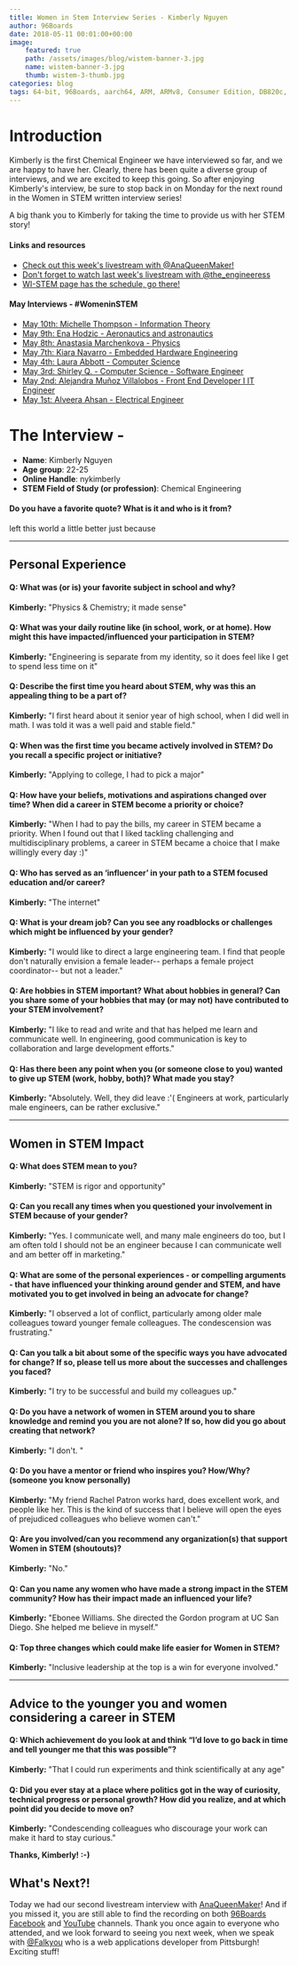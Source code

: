 ```yaml
---
title: Women in Stem Interview Series - Kimberly Nguyen
author: 96Boards
date: 2018-05-11 00:01:00+00:00
image:
    featured: true
    path: /assets/images/blog/wistem-banner-3.jpg
    name: wistem-banner-3.jpg
    thumb: wistem-3-thumb.jpg
categories: blog
tags: 64-bit, 96Boards, aarch64, ARM, ARMv8, Consumer Edition, DB820c, Rock960, Hikey960, enterprise edition, product, single board computer, linaro, linux, open source, openhours, robert wolff, podcast, technology, tech, computer, hardware, software, women in stem, stem, robert wolff
---
```


# Introduction

Kimberly is the first Chemical Engineer we have interviewed so far, and we are happy to have her. Clearly, there has been quite a diverse group of interviews, and we are excited to keep this going. So after enjoying Kimberly's interview, be sure to stop back in on Monday for the next round in the Women in STEM written interview series!

A big thank you to Kimberly for taking the time to provide us with her STEM story!

#### Links and resources

- [Check out this week's livestream with @AnaQueenMaker!](https://youtu.be/IhBme5830Dc)
- [Don't forget to watch last week's livestream with @the_engineeress](https://youtu.be/kf8XAB0F_QE)
- [WI-STEM page has the schedule, go there! ](https://www.96boards.org/go/wistem-2018/)

#### May Interviews - #WomeninSTEM

- [May 10th: Michelle Thompson - Information Theory](https://www.96boards.org/blog/wistem-08/)
- [May 9th: Ena Hodzic - Aeronautics and astronautics](https://www.96boards.org/blog/wistem-07/)
- [May 8th: Anastasia Marchenkova - Physics](https://www.96boards.org/blog/wistem-06/)
- [May 7th: Kiara Navarro - Embedded Hardware Engineering](https://www.96boards.org/blog/wistem-05/)
- [May 4th: Laura Abbott - Computer Science](https://www.96boards.org/blog/wistem-04/)
- [May 3rd: Shirley Q. - Computer Science - Software Engineer](https://www.96boards.org/blog/wistem-03/)
- [May 2nd: Alejandra Muñoz Villalobos - Front End Developer I IT Engineer](https://www.96boards.org/blog/wistem-02/)
- [May 1st: Alveera Ahsan - Electrical Engineer](https://www.96boards.org/blog/wistem-01/)

# The Interview - <insert title>

- **Name**: Kimberly Nguyen
- **Age group**: 22-25
- **Online Handle**: nykimberly 
- **STEM Field of Study (or profession)**: Chemical Engineering

#### Do you have a favorite quote? What is it and who is it from?

left this world a little better just because

***

## Personal Experience

#### Q: What was (or is) your favorite subject in school and why?

**Kimberly:** "Physics & Chemistry; it made sense"

#### Q: What was your daily routine like (in school, work, or at home). How might this have impacted/influenced your participation in STEM?

**Kimberly:** "Engineering is separate from my identity, so it does feel like I get to spend less time on it"

#### Q: Describe the first time you heard about STEM, why was this an appealing thing to be a part of?

**Kimberly:** "I first heard about it senior year of high school, when I did well in math. I was told it was a well paid and stable field."

#### Q: When was the first time you became actively involved in STEM? Do you recall a specific project or initiative?

**Kimberly:** "Applying to college, I had to pick a major"

#### Q: How have your beliefs, motivations and aspirations changed over time? When did a career in STEM become a priority or choice?

**Kimberly:** "When I had to pay the bills, my career in STEM became a priority. When I found out that I liked tackling challenging and multidisciplinary problems, a career in STEM became a choice that I make willingly every day :)"

#### Q: Who has served as an ‘influencer’ in your path to a STEM focused education and/or career?

**Kimberly:** "The internet"

#### Q: What is your dream job? Can you see any roadblocks or challenges which might be influenced by your gender?

**Kimberly:** "I would like to direct a large engineering team. I find that people don't naturally envision a female leader-- perhaps a female project coordinator-- but not a leader."

#### Q: Are hobbies in STEM important? What about hobbies in general? Can you share some of your hobbies that may (or may not) have contributed to your STEM involvement?

**Kimberly:** "I like to read and write and that has helped me learn and communicate well. In engineering, good communication is key to collaboration and large development efforts."

#### Q: Has there been any point when you (or someone close to you) wanted to give up STEM (work, hobby, both)? What made you stay?

**Kimberly:** "Absolutely. Well, they did leave :'( Engineers at work, particularly male engineers, can be rather exclusive."

***

## Women in STEM Impact

#### Q: What does STEM mean to you?

**Kimberly:** "STEM is rigor and opportunity"

#### Q: Can you recall any times when you questioned your involvement in STEM because of your gender?

**Kimberly:** "Yes. I communicate well, and many male engineers do too, but I am often told I should not be an engineer because I can communicate well and am better off in marketing."

#### Q: What are some of the personal experiences - or compelling arguments - that have influenced your thinking around gender and STEM, and have motivated you to get involved in being an advocate for change?

**Kimberly:** "I observed a lot of conflict, particularly among older male colleagues toward younger female colleagues. The condescension was frustrating."

#### Q: Can you talk a bit about some of the specific ways you have advocated for change? If so, please tell us more about the successes and challenges you faced?

**Kimberly:** "I try to be successful and build my colleagues up."

#### Q: Do you have a network of women in STEM around you to share knowledge and remind you you are not alone? If so, how did you go about creating that network?

**Kimberly:** "I don't. "

#### Q: Do you have a mentor or friend who inspires you? How/Why? (someone you know personally)

**Kimberly:** "My friend Rachel Patron works hard, does excellent work, and people like her. This is the kind of success that I believe will open the eyes of prejudiced colleagues who believe women can't."

#### Q: Are you involved/can you recommend any organization(s) that support Women in STEM (shoutouts)?

**Kimberly:** "No."

#### Q: Can you name any women who have made a strong impact in the STEM community? How has their impact made an influenced your life?

**Kimberly:** "Ebonee Williams. She directed the Gordon program at UC San Diego. She helped me believe in myself."

#### Q: Top three changes which could make life easier for Women in STEM?

**Kimberly:** "Inclusive leadership at the top is a win for everyone involved."

***

## Advice to the younger you and women considering a career in STEM

#### Q: Which achievement do you look at and think “I’d love to go back in time and tell younger me that this was possible”?

**Kimberly:** "That I could run experiments and think scientifically at any age"

#### Q: Did you ever stay at a place where politics got in the way of curiosity, technical progress or personal growth? How did you realize, and at which point did you decide to move on?

**Kimberly:** "Condescending colleagues who discourage your work can make it hard to stay curious."

**Thanks, Kimberly! :-)**

## What's Next?!

Today we had our second livestream interview with [AnaQueenMaker](https://www.instagram.com/anaqueenmaker/)! And if you missed it, you are still able to find the recording on both [96Boards Facebook](https://www.facebook.com/96Boards/) and [YouTube](https://youtu.be/IhBme5830Dc) channels. Thank you once again to everyone who attended, and we look forward to seeing you next week, when we speak with [@Falkyou](https://www.instagram.com/falkyou/) who is a web applications developer from Pittsburgh! Exciting stuff! 